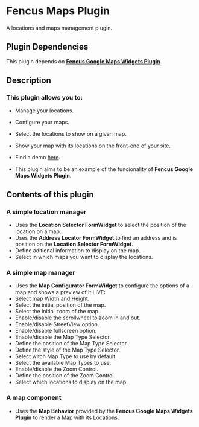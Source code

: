 # Fencus Maps Plugin

A locations and maps management plugin.

## Plugin Dependencies

This plugin depends on [**Fencus Google Maps Widgets Plugin**](https://octobercms.com/plugin/fencus-googlemapswidgets).

## Description

### This plugin allows you to:
* Manage your locations.
* Configure your maps.
* Select the locations to show on a given map.
* Show your map with its locations on the front-end of your site.

* Find a demo [here](http://www.fencus.com/octobercms/plugins/google-maps).
* This plugin aims to be an example of the funcionality of **Fencus Google Maps Widgets Plugin**.

## Contents of this plugin

### A simple location manager
* Uses the **Location Selector FormWidget** to select the position of the location on a map.
* Uses the **Address Locator FormWidget** to find an address and is position on the **Location Selector FormWidget**.
* Define aditional information to display on the map.
* Select in which maps you want to display the locations.

### A simple map manager
* Uses the **Map Configurator FormWidget** to configure the options of a map and shows a preview of it LIVE:
 * Select map Width and Height.
 * Select the initial position of the map.
 * Select the initial zoom of the map.
 * Enable/disable the scrollwheel to zoom in and out.
 * Enable/disable StreetView option.
 * Enable/disable fullscreen option.
 * Enable/disable the Map Type Selector.
 * Define the position of the Map Type Selector.
 * Define the style of the Map Type Selector.
 * Select witch Map Type to use by default.
 * Select the available Map Types to use.
 * Enable/disable the Zoom Control.
 * Define the position of the Zoom Control.
 * Select which locations to display on the map.

### A map component
* Uses the **Map Behavior** provided by the **Fencus Google Maps Widgets Plugin** to render a Map with its Locations.
